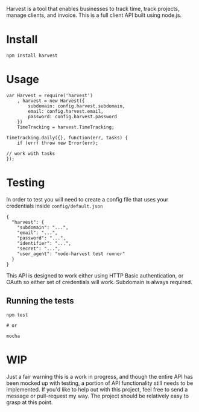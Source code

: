 Harvest is a tool that enables businesses to track time, track projects, manage clients, and invoice. This is a full client API built using node.js.

# Install

    npm install harvest

# Usage

    var Harvest = require('harvest')
        , harvest = new Harvest({
            subdomain: config.harvest.subdomain,
            email: config.harvest.email,
            password: config.harvest.password
        })
        TimeTracking = harvest.TimeTracking;

    TimeTracking.daily({}, function(err, tasks) {
        if (err) throw new Error(err);

	// work with tasks
    });

# Testing

In order to test you will need to create a config file that uses your credentials inside `config/default.json`

    {
      "harvest": {
        "subdomain": "...",
        "email": "...",
        "password": "...",
        "identifier": "...",
        "secret": "...",
        "user_agent": "node-harvest test runner"
      }
    }

This API is designed to work either using HTTP Basic authentication, or OAuth so either set of credentials will work. Subdomain is always required.

## Running the tests

    npm test

    # or

    mocha

# WIP

Just a fair warning this is a work in progress, and though the entire API has been mocked up with testing, a portion of API functionality still needs to be implemented. If you'd like to help out with this project, feel free to send a message or pull-request my way. The project should be relatively easy to grasp at this point.